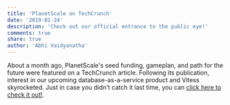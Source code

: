 ```yaml
---
title: 'PlanetScale on TechCrunch'
date: '2019-01-24'
description: 'Check out our official entrance to the public eye!'
comments: true
share: true
author: 'Abhi Vaidyanatha'
---
```


About a month ago, PlanetScale's seed funding, gameplan, and path for the future were featured on a TechCrunch article. Following its publication, interest in our upcoming database-as-a-service product and Vitess skyrocketed. Just in case you didn't catch it last time, you can [click here to check it out!](https://techcrunch.com/2018/12/13/planetscale/). 